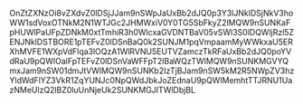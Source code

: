 OnZtZXNzOi8vZXdvZ0lDSjJJam9nSWpJaUxBb2dJQ0p3Y3lJNklDSjNkV3hoWW1sdVoxOTNkM2N1WTJGc2JHMWxiV0Y0TG5SbFkyZ2lMQW9nSUNKaFpHUWlPaUFpZDNkM0xtTmhiR3h0WlcxaGVDNTBaV05vSWl3S0lDQWljRzl5ZENJNklDSTBORE1pTEFvZ0lDSnBaQ0k2SUNJM1pqVmpaamMyWWkxaU5ERXhMVFE1WXpVdFlqa3lOQzA1WlRVNU5EUTVZamczTkRFaUxBb2dJQ0poYVdRaU9pQWlOalFpTEFvZ0lDSnVaWFFpT2lBaWQzTWlMQW9nSUNKMGVYQmxJam9nSW01dmJtVWlMQW9nSUNKb2IzTjBJam9nSW5kM2R5NWpZV3hzYldWdFlYZ3VkR1ZqYUNJc0NpQWdJbkJoZEdnaU9pQWlMemhtTTJRNU1UazNMeUlzQ2lBZ0luUnNjeUk2SUNKMGJITWlDbjBL
